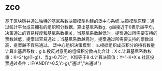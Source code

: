 # zco
基于区块链并通过独特的基尼系数决策模型构建的泛中心系统
决策模型原理：通过统计平台成员拥有的组织积分数据，算出基尼系数g，g越接近于0表示越平均，决策通过的容易程度和基尼系数相关，当基尼系数越低时，提案通过所需要支持的票数越低，提案越容易通过；当基尼系数越高时，提案通过所需要支持的票数越高，提案越不容易通过。
泛中心组织决策模型：
a.根据组织成员积分的持有数量计算出基尼系数：g
b.投反对意见的组织积分数占比合计：X
c.计算基尼系数权重：K=2^(g/(1-g))，当g>0.75时，K恒等于8
d.计算决策值：Y=1-K*X
e.社区投票通过条件：IF(AND(Y>0.5,Y>g),"通过","未通过")
